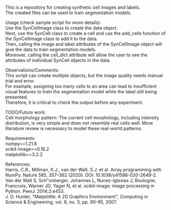 This is a repository for creating synthetic cell images and labels.<br />
The created files can be used to train segmentation models.<br />

Usage (check sample script for more details):<br />
Use the SynCellImage class to create the data object.<br />
Next, use the SynCell class to create a cell and use the add_cells function of the SynCellImage class to add it to the data.<br />
Then, calling the image and label attributes of the SynCellImage object will give the data to train segmentation models.<br />
Moreover, calling the cell_dict attribute will allow the user to see the attributes of individual SynCell objects in the data.<br />

Observations/Comments:<br />
This script can create multiple objects, but the image quality needs manual trial and error.<br />
For example, assigning too many cells to an area can lead to insufficient visual features to train the segmentation model while the label still being presented.<br />
Therefore, it is critical to check the output before any experiment.<br />

TODO/Future work:<br />
Cell morphology pattern: The current cell morphology, including intensity distribution, is very simple and does not resemble real cells well. More literature review is necessary to model these real-world patterns.<br />

Requirements:<br />
numpy==1.21.6<br />
scikit-image==0.16.2<br />
matplotlib==3.2.2<br />

References:<br />
Harris, C.R., Millman, K.J., van der Walt, S.J. et al. Array programming with NumPy. Nature 585, 357–362 (2020). DOI: 10.1038/s41586-020-2649-2.<br />
Van der Walt S, Sch"onberger, Johannes L, Nunez-Iglesias J, Boulogne, Franccois, Warner JD, Yager N, et al. scikit-image: image processing in Python. PeerJ. 2014;2:e453.<br />
J. D. Hunter, "Matplotlib: A 2D Graphics Environment", Computing in Science & Engineering, vol. 9, no. 3, pp. 90-95, 2007.
